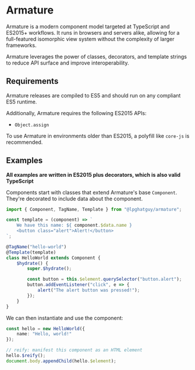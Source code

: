 # Armature
Armature is a modern component model targeted at TypeScript and ES2015+ workflows. It runs in browsers and servers alike, allowing for a full-featured isomorphic view system without the complexity of larger frameworks.

Armature leverages the power of classes, decorators, and template strings to reduce API surface and improve interoperability.

## Requirements
Armature releases are compiled to ES5 and should run on any compliant ES5 runtime.

Additionally, Armature requires the following ES2015 APIs:
- `Object.assign`

To use Armature in environments older than ES2015, a polyfill like `core-js` is recommended.

## Examples
**All examples are written in ES2015 plus decorators, which is also valid TypeScript**

Components start with classes that extend Armature's base `Component`. They're decorated to include data about the component.

```ts
import { Component, TagName, Template } from "@lpghatguy/armature";

const template = (component) => `
	We have this name: ${ component.$data.name }
	<button class="alert">Alert!</button>
`;

@TagName("hello-world")
@Template(template)
class HelloWorld extends Component {
	$hydrate() {
		super.$hydrate();

		const button = this.$element.querySelector("button.alert");
		button.addEventListener("click", e => {
			alert("The alert button was pressed!");
		});
	}
}
```

We can then instantiate and use the component:

```ts
const hello = new HelloWorld({
	name: "Hello, world!"
});

// reify: manifest this component as an HTML element
hello.$reify();
document.body.appendChild(hello.$element);
```
